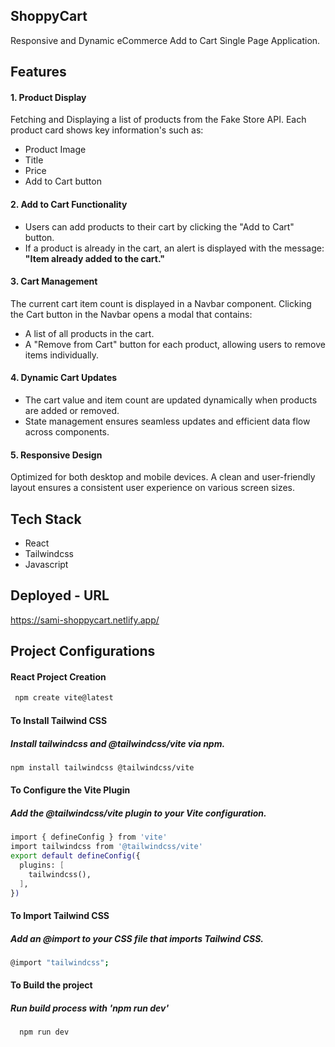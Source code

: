 ## **ShoppyCart**
Responsive and Dynamic eCommerce Add to Cart Single Page Application.

## Features
#### 1. Product Display
Fetching and Displaying a list of products from the Fake Store API.
Each product card shows key information's such as:
- Product Image
- Title
- Price
- Add to Cart button
  
####  2. Add to Cart Functionality
- Users can add products to their cart by clicking the "Add to Cart" button.
- If a product is already in the cart, an alert is displayed with the message: **"Item already added to the cart."**
  
#### 3. Cart Management
The current cart item count is displayed in a Navbar component.
Clicking the Cart button in the Navbar opens a modal that contains:
- A list of all products in the cart.
- A "Remove from Cart" button for each product, allowing users to remove items individually.
  
#### 4. Dynamic Cart Updates
- The cart value and item count are updated dynamically when products are added or removed.
 - State management ensures seamless updates and efficient data flow across components.
   
####  5. Responsive Design
Optimized for both desktop and mobile devices.
A clean and user-friendly layout ensures a consistent user experience on various screen sizes.

## Tech Stack
- React
- Tailwindcss
- Javascript

## Deployed - URL
https://sami-shoppycart.netlify.app/

## Project Configurations

#### React Project Creation
```bash
 npm create vite@latest

```
#### To Install Tailwind CSS
##### Install tailwindcss and @tailwindcss/vite via npm.
```bash
npm install tailwindcss @tailwindcss/vite
```
#### To Configure the Vite Plugin
##### Add the @tailwindcss/vite plugin to your Vite configuration.
```bash
import { defineConfig } from 'vite'
import tailwindcss from '@tailwindcss/vite'
export default defineConfig({
  plugins: [
    tailwindcss(),
  ],
})
```

#### To Import Tailwind CSS
##### Add an @import to your CSS file that imports Tailwind CSS.
```bash
@import "tailwindcss";
```
#### To Build the project
##### Run build process with 'npm run dev' 
```bash
  npm run dev
```
